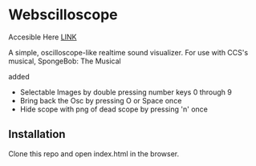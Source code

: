 # Webscilloscope

Accesible Here <a href="https://salamandeenie.github.io/Karen-Screen-osc/index.html">LINK</a>

A simple, oscilloscope-like realtime sound visualizer.
For use with CCS's musical, SpongeBob: The Musical

added
* Selectable Images by double pressing number keys 0 through 9
* Bring back the Osc by pressing O or Space once
* Hide scope with png of dead scope by pressing 'n' once

## Installation
Clone this repo and open index.html in the browser.
